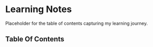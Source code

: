 # Learning Notes

Placeholder for the table of contents capturing my learning journey.

## Table Of Contents